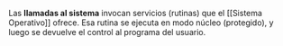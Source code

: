 Las **llamadas al sistema** invocan servicios (rutinas) que el [[Sistema Operativo]] ofrece. Esa rutina se ejecuta en modo núcleo (protegido), y luego se devuelve el control al programa del usuario.